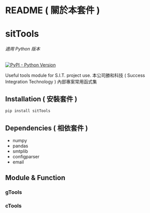 README ( 關於本套件 )
===========================

# sitTools
###### 適用 Python 版本
[![PyPI - Python Version](https://img.shields.io/pypi/pyversions/sitTools)](https://pypi.python.org/pypi/sitTools/)

Useful tools module for S.I.T. project use.
本公司勝和科技 ( Success Integration Technology ) 內部專案常用函式集

## Installation ( 安裝套件 )
```bash
pip install sitTools
```

## Dependencies ( 相依套件 )
- numpy
- pandas
- smtplib
- configparser
- email

## Module & Function

### gTools

### cTools

